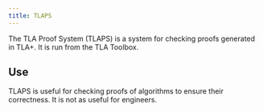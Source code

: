 ```yaml
---
title: TLAPS
---
```

The TLA Proof System (TLAPS) is a system for checking proofs generated in TLA+. It is run from the TLA Toolbox.

## Use 

TLAPS is useful for checking proofs of algorithms to ensure their correctness. It is not as useful for engineers.
